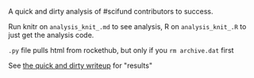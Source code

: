 A quick and dirty analysis of #scifund contributors to success.

Run knitr on `analysis_knit_.md` to see analysis, R on `analysis_knit_.R` to just get the analysis code. 

`.py` file pulls html from rockethub, but only if you `rm archive.dat` first

See [the quick and dirty writeup](https://github.com/ashander/scifundstats/blob/master/analysis.md) for "results"